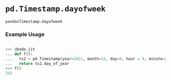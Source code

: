 # `pd.Timestamp.dayofweek`


`pandasTimestamp.dayofweek`

### Example Usage

```py

>>> @bodo.jit
... def f():
...   ts2 = pd.Timestamp(year=2021, month=12, day=9, hour = 9, minute=57, second=44, microsecond=114123)
...   return ts2.day_of_year
>>> f()
343
```


